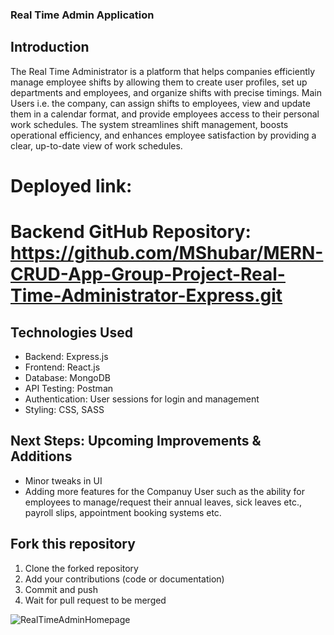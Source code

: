 ### Real Time Admin Application

## Introduction
The Real Time Administrator is a platform that helps companies efficiently manage employee shifts by allowing them to create user profiles, set up departments and employees, and organize shifts with precise timings. Main Users i.e. the company, can assign shifts to employees, view and update them in a calendar format, and provide employees access to their personal work schedules. The system streamlines shift management, boosts operational efficiency, and enhances employee satisfaction by providing a clear, up-to-date view of work schedules.

# Deployed link: 

# Backend GitHub Repository: https://github.com/MShubar/MERN-CRUD-App-Group-Project-Real-Time-Administrator-Express.git

## Technologies Used
- Backend: Express.js
- Frontend: React.js
- Database: MongoDB
- API Testing: Postman
- Authentication: User sessions for login and management
- Styling: CSS, SASS

## Next Steps: Upcoming Improvements & Additions
- Minor tweaks in UI
- Adding more features for the Companuy User such as the ability for employees to manage/request their annual leaves, sick leaves etc., payroll slips, appointment booking systems etc. 
  
## Fork this repository
1. Clone the forked repository
2. Add your contributions (code or documentation)
3. Commit and push
4. Wait for pull request to be merged
   
![RealTimeAdminHomepage](https://github.com/user-attachments/assets/4eebc5ae-50ec-4359-922c-0bb001c56265)


